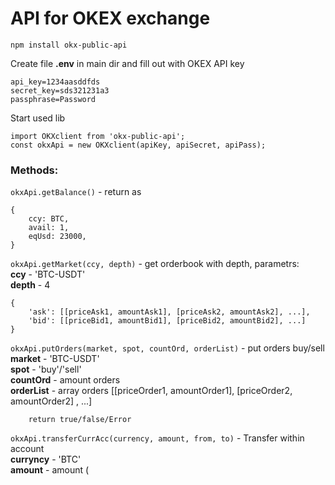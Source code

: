 # API for OKEX exchange

`npm install okx-public-api`

Create file **.env** in main dir and fill out with OKEX API key

```
api_key=1234aasddfds
secret_key=sds321231a3
passphrase=Password
```

Start used lib

```
import OKXclient from 'okx-public-api';
const okxApi = new OKXclient(apiKey, apiSecret, apiPass);
```

### Methods:
`okxApi.getBalance()` - return as

```
{
    ccy: BTC,
    avail: 1,
    eqUsd: 23000,
}
```

`okxApi.getMarket(ccy, depth)` - get orderbook with depth, parametrs:  
**ccy** - 'BTC-USDT'  
**depth** - 4

```
{
    'ask': [[priceAsk1, amountAsk1], [priceAsk2, amountAsk2], ...],
    'bid': [[priceBid1, amountBid1], [priceBid2, amountBid2], ...]
}
```

`okxApi.putOrders(market, spot, countOrd, orderList)` - put orders buy/sell  
**market** - 'BTC-USDT'  
**spot** - 'buy'/'sell'  
**countOrd** - amount orders  
**orderList** - array orders [[priceOrder1, amountOrder1], [priceOrder2, amountOrder2] , ...]

```
    return true/false/Error
```

`okxApi.transferCurrAcc(currency, amount, from, to)` - Transfer within account  
**curryncy** - 'BTC'  
**amount** - amount (